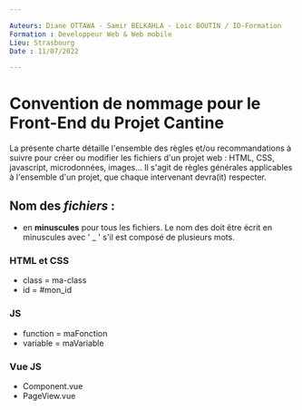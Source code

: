 ```yaml
---

Auteurs: Diane OTTAWA - Samir BELKAHLA - Loic BOUTIN / ID-Formation  
Formation : Developpeur Web & Web mobile  
Lieu: Strasbourg
Date : 11/07/2022  

---
```


# **Convention de nommage pour le Front-End du Projet Cantine**

La présente charte détaille l'ensemble des règles et/ou recommandations à suivre pour créer ou modifier les fichiers d'un projet web : HTML, CSS, javascript, microdonnées, images… Il s'agit de règles générales applicables à l'ensemble d'un projet, que chaque intervenant devra(it) respecter.

## **Nom des _fichiers_ :**

- en **minuscules** pour tous les fichiers. Le nom des doit être écrit en minuscules avec ' _ ' s'il est composé de plusieurs mots.


### HTML et CSS
* class = ma-class
* id = #mon_id

### JS
* function = maFonction
* variable = maVariable

### Vue JS
* Component.vue
* PageView.vue